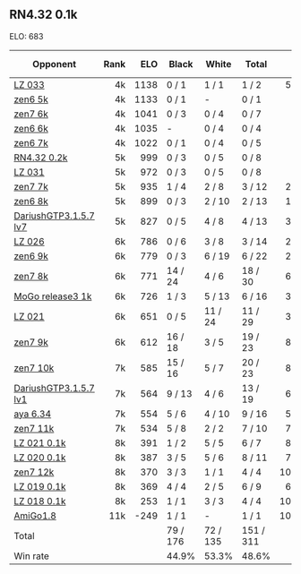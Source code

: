## RN4.32 0.1k ##

ELO: 683

Opponent | Rank | ELO | Black | White | Total | Win rate
---------|-----:|----:|-------|-------|-------|-------:
[LZ 033](LZ%20033.md) | 4k | 1138 | 0 / 1 | 1 / 1 | 1 / 2 | 50.0%
[zen6 5k](zen6%205k.md) | 4k | 1133 | 0 / 1 | - | 0 / 1 | 0.0%
[zen7 6k](zen7%206k.md) | 4k | 1041 | 0 / 3 | 0 / 4 | 0 / 7 | 0.0%
[zen6 6k](zen6%206k.md) | 4k | 1035 | - | 0 / 4 | 0 / 4 | 0.0%
[zen6 7k](zen6%207k.md) | 4k | 1022 | 0 / 1 | 0 / 4 | 0 / 5 | 0.0%
[RN4.32 0.2k](RN4.32%200.2k.md) | 5k | 999 | 0 / 3 | 0 / 5 | 0 / 8 | 0.0%
[LZ 031](LZ%20031.md) | 5k | 972 | 0 / 3 | 0 / 5 | 0 / 8 | 0.0%
[zen7 7k](zen7%207k.md) | 5k | 935 | 1 / 4 | 2 / 8 | 3 / 12 | 25.0%
[zen6 8k](zen6%208k.md) | 5k | 899 | 0 / 3 | 2 / 10 | 2 / 13 | 15.4%
[DariushGTP3.1.5.7 lv7](DariushGTP3.1.5.7%20lv7.md) | 5k | 827 | 0 / 5 | 4 / 8 | 4 / 13 | 30.8%
[LZ 026](LZ%20026.md) | 6k | 786 | 0 / 6 | 3 / 8 | 3 / 14 | 21.4%
[zen6 9k](zen6%209k.md) | 6k | 779 | 0 / 3 | 6 / 19 | 6 / 22 | 27.3%
[zen7 8k](zen7%208k.md) | 6k | 771 | 14 / 24 | 4 / 6 | 18 / 30 | 60.0%
[MoGo release3 1k](MoGo%20release3%201k.md) | 6k | 726 | 1 / 3 | 5 / 13 | 6 / 16 | 37.5%
[LZ 021](LZ%20021.md) | 6k | 651 | 0 / 5 | 11 / 24 | 11 / 29 | 37.9%
[zen7 9k](zen7%209k.md) | 6k | 612 | 16 / 18 | 3 / 5 | 19 / 23 | 82.6%
[zen7 10k](zen7%2010k.md) | 7k | 585 | 15 / 16 | 5 / 7 | 20 / 23 | 87.0%
[DariushGTP3.1.5.7 lv1](DariushGTP3.1.5.7%20lv1.md) | 7k | 564 | 9 / 13 | 4 / 6 | 13 / 19 | 68.4%
[aya 6.34](aya%206.34.md) | 7k | 554 | 5 / 6 | 4 / 10 | 9 / 16 | 56.3%
[zen7 11k](zen7%2011k.md) | 7k | 534 | 5 / 8 | 2 / 2 | 7 / 10 | 70.0%
[LZ 021 0.1k](LZ%20021%200.1k.md) | 8k | 391 | 1 / 2 | 5 / 5 | 6 / 7 | 85.7%
[LZ 020 0.1k](LZ%20020%200.1k.md) | 8k | 387 | 3 / 5 | 5 / 6 | 8 / 11 | 72.7%
[zen7 12k](zen7%2012k.md) | 8k | 370 | 3 / 3 | 1 / 1 | 4 / 4 | 100.0%
[LZ 019 0.1k](LZ%20019%200.1k.md) | 8k | 369 | 4 / 4 | 2 / 5 | 6 / 9 | 66.7%
[LZ 018 0.1k](LZ%20018%200.1k.md) | 8k | 253 | 1 / 1 | 3 / 3 | 4 / 4 | 100.0%
[AmiGo1.8](AmiGo1.8.md) | 11k | -249 | 1 / 1 | - | 1 / 1 | 100.0%
Total | | | 79 / 176 | 72 / 135 | 151 / 311 | 
Win rate| | | 44.9% | 53.3% | 48.6% | 
